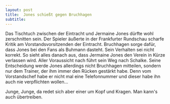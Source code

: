 ```yaml
---
layout: post
title:  Jones schießt gegen Bruchhagen
subtitle:  
---
```


Das Tischtuch zwischen der Eintracht und Jermaine Jones dürfte wohl zerschnitten sein. Der Spieler äußerte in der Frankfurter Rundschau scharfe Kritik am Vorstandsvorsitzenden der Eintracht. Bruchhagen sorge dafür, dass Jones bei den Fans als Buhmann dasteht. Sein Verhalten sei nicht korrekt. So sieht alles danach aus, dass Jermaine Jones den Verein in Kürze verlassen wird. Aller Voraussicht nach führt sein Weg nach Schalke. Seine Entscheidung werde Jones allerdings nicht Bruchhagen mitteilen, sondern nur dem Trainer, der ihm immer den Rücken gestärkt habe. Denn vom Vorstandschef habe er nicht mal eine Telefonnummer und dieser habe ihn auch nie verpflichten wollen...

Junge, Junge, da redet sich aber einer um Kopf und Kragen. Man kann's auch übertreiben.
